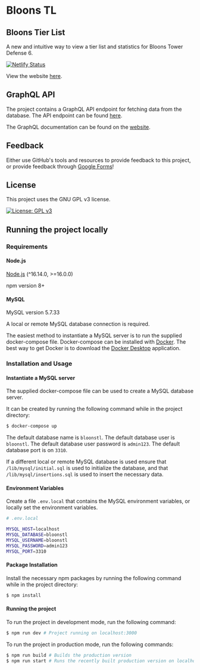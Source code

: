 # Bloons TL

## Bloons Tier List

A new and intuitive way to view a tier list and statistics for Bloons Tower Defense 6.

[![Netlify Status](https://api.netlify.com/api/v1/badges/bbbaa464-3e21-4740-8997-5cc829ab4f20/deploy-status)](https://bloons.gg)

View the website [here](https://bloons.gg).

## GraphQL API

The project contains a GraphQL API endpoint for fetching data from the database. 
The API endpoint can be found [here](https://bloons.gg/api/graphql).

The GraphQL documentation can be found on the [website](https://bloons.gg/resources#graphql). 

## Feedback

Either use GitHub's tools and resources to provide feedback to this project, 
or provide feedback through [Google Forms](https://forms.gle/YXY4qyXdgfxcFcpH7)!

## License

This project uses the GNU GPL v3 license.

[![License: GPL v3](https://img.shields.io/badge/License-GPLv3-blue.svg)](https://www.gnu.org/licenses/gpl-3.0)

## Running the project locally

### Requirements

#### Node.js

[Node.js](https://nodejs.org/) (^16.14.0, >=16.0.0)

npm version 8+

#### MySQL

MySQL version 5.7.33

A local or remote MySQL database connection is required. 

The easiest method to instantiate a MySQL server is to run the supplied docker-compose file.
Docker-compose can be installed with [Docker](https://www.docker.com/). 
The best way to get Docker is to download the [Docker Desktop](https://www.docker.com/products/docker-desktop) application.

### Installation and Usage

#### Instantiate a MySQL server

The supplied docker-compose file can be used to create a MySQL database server. 

It can be created by running the following command while in the project directory:

```bash
$ docker-compose up
```

The default database name is `bloonstl`.
The default database user is `bloonstl`.
The default database user password is `admin123`.
The default database port is on `3310`.


If a different local or remote MySQL database is used ensure that `/lib/mysql/initial.sql` is used to initialize the database, 
and that `/lib/mysql/insertions.sql` is used to insert the necessary data.


#### Environment Variables

Create a file `.env.local` that contains the MySQL environment variables, or locally set the environment variables.

```sh
# .env.local

MYSQL_HOST=localhost
MYSQL_DATABASE=bloonstl
MYSQL_USERNAME=bloonstl
MYSQL_PASSWORD=admin123
MYSQL_PORT=3310
```

#### Package Installation

Install the necessary npm packages by running the following command while in the project directory:

```bash
$ npm install
```

#### Running the project

To run the project in development mode, run the following command:

```bash
$ npm run dev # Project running on localhost:3000
```

To run the project in production mode, run the following commands:

```bash
$ npm run build # Builds the production version 
$ npm run start # Runs the recently built production version on localhost:3000
```
